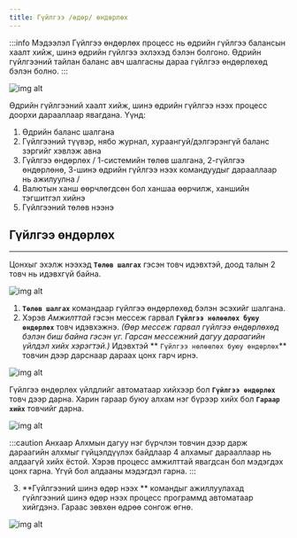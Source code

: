 ```yaml
---
title: Гүйлгээ /өдөр/ өндөрлөх
---
```

:::info Мэдээлэл
Гүйлгээ өндөрлөх процесс нь өдрийн гүйлгээ балансын хаалт хийж, шинэ өдрийн гүйлгээ эхлэхэд бэлэн болгоно. Өдрийн гүйлгээний тайлан баланс авч шалгасны дараа гүйлгээ өндөрлөхөд бэлэн болно.
:::
>
![img alt](/img/image51.png)

Өдрийн гүйлгээний хаалт хийж, шинэ өдрийн гүйлгээ нээх процесс доорхи дарааллаар явагдана. Үүнд:
1. Өдрийн баланс шалгана
2. Гүйлгээний түүвэр, нябо журнал, хураангуй/дэлгэрэнгүй баланс зэргийг хэвлэж авна
3. Гүйлгээ өндөрлөх / 1-системийн төлөв шалгана, 2-гүйлгээ өндөрлөнө, 3-шинэ өдрийн гүйлгээ нээх командуудыг дарааллаар нь ажилуулна /
4. Валютын ханш өөрчлөгдсөн бол ханшаа өөрчилж, ханшийн тэгшитгэл хийнэ
5. Гүйлгээний төлөв нээнэ

## Гүйлгээ өндөрлөх
___
Цонхыг эхэлж нээхэд **`Төлөв шалгах`** гэсэн товч идэвхтэй, доод талын 2 товч нь идэвхгүй байна.
>
![img alt](/img/image52.png)

 1. **`Төлөв шалгах`** командаар гүйлгээ өндөрлөхөд бэлэн эсэхийг шалгана. 
 2. Хэрэв _Амжилттай_ гэсэн мессеж гарвал **`Гүйлгээ нөлөөлөх буюу өндөрлөх`** товч  идэвхэжнэ. _(Өөр мессеж гарвал гүйлгээ өндөрлөхөд бэлэн биш байна гэсэн үг. Гарсан мессежний дагуу дараагийн үйлдэл хийх хэрэгтэй.)_ Идэвхтэй  ** `Гүйлгээ нөлөөлөх буюу өндөрлөх`** товчин дээр дарснаар дараах цонх гарч ирнэ. 
>
![img alt](/img/image53.png)
>
Гүйлгээ өндөрлөх үйлдлийг автоматаар хийхээр бол **`Гүйлгээ өндөрлөх`** товч дээр дарна. Харин гараар буюу алхам нэг бүрээр хийх бол **`Гараар хийх`** товчийг дарна. 
>
![img alt](/img/image54.png)

:::caution Анхаар
Алхмын дагуу нэг бүрчлэн товчин дээр дарж дараагийн алхмыг гүйцэлдүүлэх байдлаар 4 алхамыг дарааллаар нь алдаагүй хийх ёстой. Хэрэв процесс амжилттай явагдсан бол мэдэгдэх цонх гарна. Үгүй бол алдааны мэдэгдэл гарна. 
:::

3. **Гүйлгээний шинэ өдөр нээх ** командыг ажиллуулахад гүйлгээний шинэ өдөр нээх процесс программд автоматаар хийгдэнэ. Гараас зөвхөн өдрөө сонгож өгнө.
>
![img alt](/img/image55.png)


